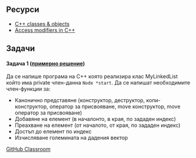 ## Ресурси

- [C++ classes & objects](https://www.geeksforgeeks.org/c-classes-and-objects/)
- [Access modifiers in C++](https://www.geeksforgeeks.org/access-modifiers-in-c/)

## Задачи

#### Задача 1 ([примерно решение](https://onlinegdb.com/GhY_RWkiw))

Да се напише програма на C++ която реализира клас MyLinkedList който има private член-данна `Node *start`. Да се напишат необходимите член-функции за:

- Канонично представяне (конструктор, деструктор, копи-конструктор, оператор за присвояване, move конструктор, move оператор за присвояване)
- Добавяне на елемент (в началонто, в края, по зададен индекс)
- Преахване на елемент (от началото, от края, по зададен индекс)
- Достъп до елемент по индекс
- Изчисляване големината на дадения вектор

[GitHub Classroom](https://classroom.github.com/a/22caX6yq)

